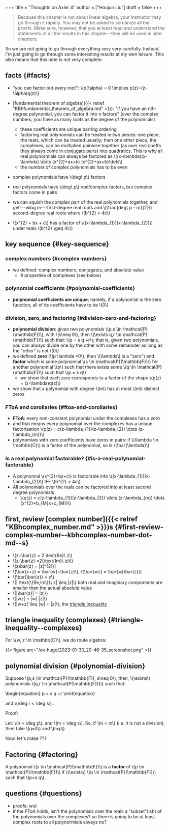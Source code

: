 +++
title = "Thoughts on Axler 4"
author = ["Houjun Liu"]
draft = false
+++

> Because this chapter is not about linear algebra, your instructor may go through it rapidly. You may not be asked to scrutinize all the proofs. Make sure, however, that you at least read and understand the statements of all the results in this chapter—they will be used in later chapters.

So we are not going to go through everything very very carefully. Instead, I'm just going to go through some interesting results at my own leisure. This also means that this note is not very complete.


## facts {#facts}

-   "you can factor out every root": \\(p(\alpha) = 0 \implies p(z)=(z-\alpha)q(z)\\)
-   [fundamental theorem of algebra]({{< relref "KBhfundamental_theorem_of_algebra.md" >}}): "if you have an nth-degree polynomial, you can factor it into n factors" (over the complex numbers, you have as many roots as the degree of the polynomials)
    -   these coefficients are unique barring ordering
    -   factoring real polynomials can be treated in two pieces: one piece, the reals, which can be treated usually; then one other piece, the complexes, can be multiplied pairwise together (as over real coeffs they always come in conjugate pairs) into quadratics. This is why all real polynormials can always be factored as \\((x-\lambda)(x-\lambda) \dots (x^{2}+ax+b) (x^{2}+ax+b)\dots\\)
    -   the number of complex polynomials has to be even

-   complex polynomials have \\(deg\ p\\) factors
-   real polynomials have \\(deg\ p\\) real/complex factors, but complex factors come in pairs
-   we can squish the complex part of the real polynomials together, and get---wlog $m$---first-degree real roots and \\(\frac{deg\ p - m}{2}\\) second-degree real roots where \\(b^{2} < 4c\\)
-   \\(x^{2} + bx + c\\) has a factor of \\((x-\lambda\_{1})(x-\lambda\_{2})\\) under reals \\(b^{2} \geq 4c\\)


## key sequence {#key-sequence}


### complex numbers {#complex-numbers}

-   we defined: complex numbers, conjugates, and absolute value
    -   9 properties of complexes (see below)


### polynomial coefficients {#polynomial-coefficients}

-   **polynomial coefficients are unique**; namely, if a polynomial is the zero function, all of its coefficients have to be \\(0\\)


### division, zero, and factoring {#division-zero-and-factoring}

-   **polynomial division**: given two polynomials \\(p,s \in \mathcal{P}(\mathbb{F})\\), with \\(s\neq 0\\), then \\(\exists q,r \in \mathcal{P}(\mathbb{F})\\) such that: \\(p = s q +r\\); that is, given two polynomials, you can always divide one by the other with some remainder as long as the "other" is not \\(0\\)
-   we defined **zero** (\\(p \lambda =0\\), then \\(\lambda\\) is a "zero") and **factor** which is some polynomial \\(s \in \mathcal{P}(\mathbb{F})\\) for another polynomial \\(p\\) such that there exists some \\(q \in \mathcal{P}(\mathbb{F})\\) such that \\(p = s q\\)
    -   we show that each zero corresponds to a factor of the shape \\(p(z) = (z-\lambda)q(z)\\)
-   we show that a polynomial with degree \\(m\\) has at most \\(m\\) distinct zeros


### FToA and corollaries {#ftoa-and-corollaries}

-   **FToA**: every non-constant polynomial under the complexes has a zero
-   and that means every polynomial over the complexes has a unique factorization \\(p(z) = c(z-\lambda\_{1})(z-\lambda\_{2}) \dots (z-\lambda\_{m})\\)
-   polynomials with zero coefficients have zeros in pairs: if \\(\lambda \in \mathbb{C}\\) is a factor of the polynomial, so is \\(\bar{\lambda}\\)


### Is a real polynomial factorable? {#is-a-real-polynomial-factorable}

-   A polynomial \\(x^{2}+bx+c\\) is factorable into \\((x-\lambda\_{1})(x-\lambda\_{2})\\) IFF \\(b^{2} > 4c\\).
-   All polynomials over the reals can be factored into at least second degree polynomials
    -   \\(p(z) = c(z-\lambda\_{1})(z-\lambda\_{2}) \dots (z-\lambda\_{m}) \dots (x^{2}+b\_{M}x+c\_{M})\\)


## first, review [complex number]({{< relref "KBhcomplex_number.md" >}})s {#first-review-complex-number--kbhcomplex-number-dot-md--s}

-   \\(z+\bar{z} = 2 \text{Re}\ z\\)
-   \\(z-\bar{z} =2(\text{Im}\ z)i\\)
-   \\(z\bar{z} = |z|^{2}\\)
-   \\(\bar{x+z} = \bar{w}+\bar{z}\\), \\(\bar{wz} = \bar{w}\bar{z}\\)
-   \\(\bar{\bar{z}} = z\\)
-   \\(| \text{\\{Re,Im\\}}\ z| \leq |z|\\) both real and imaginary components are smaller than the actual absolute value
-   \\(|\bar{z}| = |z|\\)
-   \\(|wz| = |w| |z|\\)
-   \\(|w+z| \leq |w| + |z|\\), the [triangle inequality](#triangle-inequality--complexes)


## triangle inequality (complexes) {#triangle-inequality--complexes}

For \\(w, z \in \mathbb{C}\\), we do route algebra:

{{< figure src="/ox-hugo/2023-01-30_20-46-35_screenshot.png" >}}


## polynomial division {#polynomial-division}

Suppose \\(p,s \in \mathcal{P}(\mathbb{F}), s\neq 0\\), then, \\(\exists\\) polynomials \\(q,r \in \mathcal{P(\mathbb{F})}\\) such that:

\begin{equation}
p = s q +r
\end{equation}

and \\(\deg r < \deg s\\).

Proof:

Let: \\(n = \deg p\\), and \\(m = \deg s\\). So, if \\(n < m\\) (i.e. it is not a division), then take \\(q=0\\) and \\(r=p\\).

Now, let's make
???


## Factoring {#factoring}

A polynomial \\(s \in \mathcal{P}(\mathbb{F})\\) is a **factor** of \\(p \in \mathcal{P}(\mathbb{F})\\) if \\(\exists\\) \\(q \in \mathcal{P}(\mathbb{F})\\) such that \\(p=s q\\).


## questions {#questions}

-   proofs: wut
-   if the FToA holds, isn't the polynomials over the reals a "subset"(ish) of the polynomials over the complexes? so there is going to be at least complex roots to all polynormials always no?
